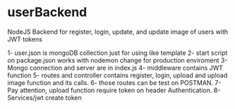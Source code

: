 # userBackend
NodeJS Backend for register, login, update, and update image of users with JWT tokens

1- user.json is mongoDB collection just for using like template
2- start script on package.json works with nodemon change for production enviroment
3- Mongo connection and server are in index.js
4- middleware contains JWT function
5- routes and controller contains register, login, upload and upload image function and its calls.
6- those routes can be test on POSTMAN.
7- Pay attention, upload function require token on header Authentication.
8- Services/jwt create token



